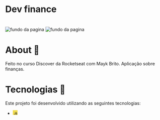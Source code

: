 # Dev finance
<h1>
                                                                        
</h1>
<img alt="fundo da pagina" title="background" src="https://imgur.com/0fOmY4h.png" />
<img alt="fundo da pagina" title="background" src="https://imgur.com/JcNwwcQ.png" />



# About 📃
  Feito no curso Discover da Rocketseat com Mayk Brito. Aplicação sobre finanças.
  
  
  
  
# Tecnologias  🚀
Este projeto foi desenvolvido utilizando as seguintes tecnologias:
- <code><img height="15" src="https://raw.githubusercontent.com/github/explore/80688e429a7d4ef2fca1e82350fe8e3517d3494d/topics/javascript/javascript.png"></code>
  
